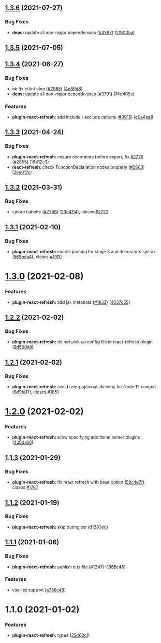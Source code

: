 ## [1.3.6](https://github.com/vitejs/vite/compare/plugin-react-refresh@1.3.5...plugin-react-refresh@1.3.6) (2021-07-27)


### Bug Fixes

* **deps:** update all non-major dependencies ([#4387](https://github.com/vitejs/vite/issues/4387)) ([2f900ba](https://github.com/vitejs/vite/commit/2f900ba4d4ad8061e0046898e8d1de3129e7f784))



## [1.3.5](https://github.com/vitejs/vite/compare/plugin-react-refresh@1.3.4...plugin-react-refresh@1.3.5) (2021-07-05)



## [1.3.4](https://github.com/vitejs/vite/compare/plugin-react-refresh@1.3.3...plugin-react-refresh@1.3.4) (2021-06-27)


### Bug Fixes

* **ci:** fix ci lint step ([#2988](https://github.com/vitejs/vite/issues/2988)) ([4e8ffd8](https://github.com/vitejs/vite/commit/4e8ffd8865e6303d19b5a5ea4501fc54bff4e180))
* **deps:** update all non-major dependencies ([#3791](https://github.com/vitejs/vite/issues/3791)) ([74d409e](https://github.com/vitejs/vite/commit/74d409eafca8d74ec4a6ece621ea2895bc1f2a32))


### Features

* **plugin-react-refresh:** add include / exclude options ([#3916](https://github.com/vitejs/vite/issues/3916)) ([c0a4ea1](https://github.com/vitejs/vite/commit/c0a4ea122794973f2e147f9778e5666f6aaca464))



## [1.3.3](https://github.com/vitejs/vite/compare/plugin-react-refresh@1.3.2...plugin-react-refresh@1.3.3) (2021-04-24)


### Bug Fixes

* **plugin-react-refresh:**  ensure decorators before export, fix [#2776](https://github.com/vitejs/vite/issues/2776) ([#2855](https://github.com/vitejs/vite/issues/2855)) ([16412e3](https://github.com/vitejs/vite/commit/16412e3a9452cbb7d82f72dd3cebfbc822061f05))
* **react-refresh:** check FunctionDeclaration nodes properly ([#2903](https://github.com/vitejs/vite/issues/2903)) ([2ee017c](https://github.com/vitejs/vite/commit/2ee017c2637a953aa8219571666e4934e78a195e))



## [1.3.2](https://github.com/vitejs/vite/compare/plugin-react-refresh@1.3.1...plugin-react-refresh@1.3.2) (2021-03-31)


### Bug Fixes

* ignore babelrc ([#2766](https://github.com/vitejs/vite/issues/2766)) ([23c4114](https://github.com/vitejs/vite/commit/23c41149ddf74261f7615d22e59b39a017b79509)), closes [#2722](https://github.com/vitejs/vite/issues/2722)



## [1.3.1](https://github.com/vitejs/vite/compare/plugin-react-refresh@1.3.0...plugin-react-refresh@1.3.1) (2021-02-10)


### Bug Fixes

* **plugin-react-refresh:** enable parsing for stage 3 and decorators syntax ([565bcb4](https://github.com/vitejs/vite/commit/565bcb4121e678310c26bb249b119da504d13ada)), closes [#1970](https://github.com/vitejs/vite/issues/1970)



# [1.3.0](https://github.com/vitejs/vite/compare/plugin-react-refresh@1.2.2...plugin-react-refresh@1.3.0) (2021-02-08)


### Features

* **plugin-react-refresh:** add jsx metadata ([#1933](https://github.com/vitejs/vite/issues/1933)) ([4037c55](https://github.com/vitejs/vite/commit/4037c55015e74d5e19176bd6ae6bb1c4df157802))



## [1.2.2](https://github.com/vitejs/vite/compare/plugin-react-refresh@1.2.1...plugin-react-refresh@1.2.2) (2021-02-02)


### Bug Fixes

* **plugin-react-refresh:** do not pick up config file in react-refresh plugin ([9d560d8](https://github.com/vitejs/vite/commit/9d560d8ed23d02c8ce4ec8c4cfa2aab8d30e89f0))



## [1.2.1](https://github.com/vitejs/vite/compare/plugin-react-refresh@1.2.0...plugin-react-refresh@1.2.1) (2021-02-02)


### Bug Fixes

* **plugin-react-refresh:** avoid using optional chaining for Node 12 compat ([9d9fa17](https://github.com/vitejs/vite/commit/9d9fa1787558f3dcb1866644c0ebbfaa3f208e5d)), closes [#1851](https://github.com/vitejs/vite/issues/1851)



# [1.2.0](https://github.com/vitejs/vite/compare/plugin-react-refresh@1.1.3...plugin-react-refresh@1.2.0) (2021-02-02)


### Features

* **plugin-react-refresh:** allow specifying additional parser plugins ([435da60](https://github.com/vitejs/vite/commit/435da60785aac2d1336cf62e3c5335523606fd7a))



## [1.1.3](https://github.com/vitejs/vite/compare/plugin-react-refresh@1.1.2...plugin-react-refresh@1.1.3) (2021-01-29)


### Bug Fixes

* **plugin-react-refresh:** fix react refresh with base option ([59c4e7f](https://github.com/vitejs/vite/commit/59c4e7f824a7d7db689215568b66d68570e3f3da)), closes [#1787](https://github.com/vitejs/vite/issues/1787)



## [1.1.2](https://github.com/vitejs/vite/compare/plugin-react-refresh@1.1.1...plugin-react-refresh@1.1.2) (2021-01-19)


### Bug Fixes

* **plugin-react-refresh:** skip during ssr ([d1383ed](https://github.com/vitejs/vite/commit/d1383ed126b37b922a532ff6cb59b32c0a97e1a2))



## [1.1.1](https://github.com/vitejs/vite/compare/plugin-react-refresh@1.1.0...plugin-react-refresh@1.1.1) (2021-01-06)


### Bug Fixes

* **plugin-react-refresh:** publish d.ts file ([#1347](https://github.com/vitejs/vite/issues/1347)) ([1865e46](https://github.com/vitejs/vite/commit/1865e4683a6b6504f485f565f65ba2f330722018))


### Features

* vue-jsx support ([e756c48](https://github.com/vitejs/vite/commit/e756c48ed4c7372d4c8e26016ba4b91880e7e248))



# 1.1.0 (2021-01-02)


### Features

* **plugin-react-refresh:** types ([25d68c1](https://github.com/vitejs/vite/commit/25d68c17228be866152c719f7e2a4fe93cd88b8e))



